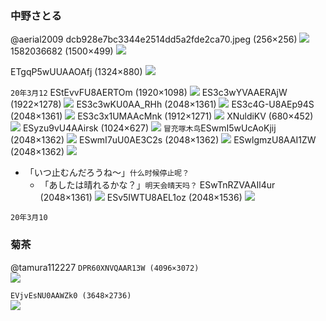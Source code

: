 ### 中野さとる
@aerial2009
dcb928e7bc3344e2514dd5a2fde2ca70.jpeg (256×256)
![](https://pbs.twimg.com/profile_images/378800000323321830/dcb928e7bc3344e2514dd5a2fde2ca70.jpeg)
1582036682 (1500×499)
![](https://pbs.twimg.com/profile_banners/100244329/1582036682)

ETgqP5wUUAAOAfj (1324×880)
![](https://pbs.twimg.com/media/ETgqP5wUUAAOAfj?format=jpg&name=orig)

`20年3月12`
EStEvvFU8AERTOm (1920×1098)
![](https://pbs.twimg.com/media/EStEvvFU8AERTOm?format=jpg&name=orig)
ES3c3wYVAAERAjW (1922×1278)
![](https://pbs.twimg.com/media/ES3c3wYVAAERAjW?format=jpg&name=orig)
ES3c3wKU0AA_RHh (2048×1361)
![](https://pbs.twimg.com/media/ES3c3wKU0AA_RHh?format=jpg&name=orig)
ES3c4G-U8AEp94S (2048×1361)
![](https://pbs.twimg.com/media/ES3c4G-U8AEp94S?format=jpg&name=orig)
ES3c3x1UMAAcMnk (1912×1271)
![](https://pbs.twimg.com/media/ES3c3x1UMAAcMnk?format=jpg&name=orig)
XNuldiKV (680×452)
![](https://pbs.twimg.com/card_img/1237856241583448065/XNuldiKV?format=jpg&name=small)
ESyzu9vU4AAirsk (1024×627)
![](https://pbs.twimg.com/media/ESyzu9vU4AAirsk?format=jpg&name=orig)
`冒充啄木鸟`ESwmI5wUcAoKjij (2048×1362)
![](https://pbs.twimg.com/media/ESwmI5wUcAoKjij?format=jpg&name=orig)
ESwmI7uU0AE3C2s (2048×1362)
![](https://pbs.twimg.com/media/ESwmI7uU0AE3C2s?format=jpg&name=orig)
ESwlgmzU8AAI1ZW (2048×1362)
![](https://pbs.twimg.com/media/ESwlgmzU8AAI1ZW?format=jpg&name=orig)
- 「いつ止むんだろうね〜」`什么时候停止呢？`
  - 「あしたは晴れるかな？」`明天会晴天吗？`
ESwTnRZVAAIl4ur (2048×1361)
![](https://pbs.twimg.com/media/ESwTnRZVAAIl4ur?format=jpg&name=orig)
ESv5IWTU8AEL1oz (2048×1536)
![](https://pbs.twimg.com/media/ESv5IWTU8AEL1oz?format=jpg&name=orig)

`20年3月10`

### 菊茶
@tamura112227
`DPR60XNVQAAR13W (4096×3072)`<br>
![](https://pbs.twimg.com/media/DPR60XNVQAAR13W?format=jpg&name=orig)

`EVjvEsNU0AAWZk0 (3648×2736)`<br>
![](https://pbs.twimg.com/media/EVjvEsNU0AAWZk0?format=jpg&name=orig)
